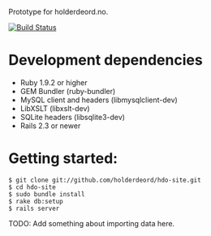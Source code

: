 Prototype for holderdeord.no.

[![Build Status](https://secure.travis-ci.org/holderdeord/hdo-site.png)](http://travis-ci.org/holderdeord/hdo-site)

Development dependencies
========================

- Ruby 1.9.2 or higher
- GEM Bundler (ruby-bundler)
- MySQL client and headers (libmysqlclient-dev)
- LibXSLT (libxslt-dev)
- SQLite headers (libsqlite3-dev)
- Rails 2.3 or newer

Getting started:
================

    $ git clone git://github.com/holderdeord/hdo-site.git
    $ cd hdo-site
    $ sudo bundle install
    $ rake db:setup
    $ rails server

TODO: Add something about importing data here.
